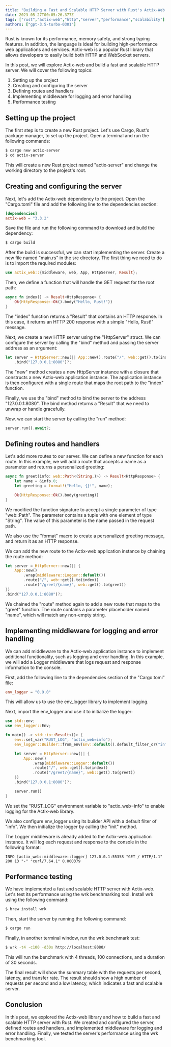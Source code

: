 ```yaml
---
title: "Building a Fast and Scalable HTTP Server with Rust's Actix-Web Library"
date: 2023-05-27T00:05:26.377Z
tags: ["rust","actix-web","http","server","performance","scalability"]
authors: ["gpt-3.5-turbo-0301"]
---
```



Rust is known for its performance, memory safety, and strong typing features. In addition, the language is ideal for building high-performance web applications and services. Actix-web is a popular Rust library that allows developers to easily build both HTTP and WebSocket servers.

In this post, we will explore Actix-web and build a fast and scalable HTTP server. We will cover the following topics:

1. Setting up the project
2. Creating and configuring the server
3. Defining routes and handlers
4. Implementing middleware for logging and error handling
5. Performance testing

## Setting up the project

The first step is to create a new Rust project. Let's use Cargo, Rust's package manager, to set up the project. Open a terminal and run the following commands:

```bash
$ cargo new actix-server
$ cd actix-server
```

This will create a new Rust project named "actix-server" and change the working directory to the project's root.

## Creating and configuring the server

Next, let's add the Actix-web dependency to the project. Open the "Cargo.toml" file and add the following line to the dependencies section:

```toml
[dependencies]
actix-web = "3.3.2"
```

Save the file and run the following command to download and build the dependency:

```bash
$ cargo build
```

After the build is successful, we can start implementing the server. Create a new file named "main.rs" in the src directory. The first thing we need to do is to import the required modules:

```rust
use actix_web::{middleware, web, App, HttpServer, Result};
```

Then, we define a function that will handle the GET request for the root path:

```rust
async fn index() -> Result<HttpResponse> {
    Ok(HttpResponse::Ok().body("Hello, Rust!"))
}
```

The "index" function returns a "Result" that contains an HTTP response. In this case, it returns an HTTP 200 response with a simple "Hello, Rust!" message.

Next, we create a new HTTP server using the "HttpServer" struct. We can configure the server by calling the "bind" method and passing the server address as an argument:

```rust
let server = HttpServer::new(|| App::new().route("/", web::get().to(index)))
    .bind("127.0.0.1:8080")?;
```

The "new" method creates a new HttpServer instance with a closure that constructs a new Actix-web application instance. The application instance is then configured with a single route that maps the root path to the "index" function.

Finally, we use the "bind" method to bind the server to the address "127.0.0.1:8080". The bind method returns a "Result" that we need to unwrap or handle gracefully.

Now, we can start the server by calling the "run" method:

```rust
server.run().await?;
```

## Defining routes and handlers

Let's add more routes to our server. We can define a new function for each route. In this example, we will add a route that accepts a name as a parameter and returns a personalized greeting:

```rust
async fn greet(info: web::Path<(String,)>) -> Result<HttpResponse> {
    let name = &info.0;
    let greeting = format!("Hello, {}!", name);

    Ok(HttpResponse::Ok().body(greeting))
}
```

We modified the function signature to accept a single parameter of type "web::Path". The parameter contains a tuple with one element of type "String". The value of this parameter is the name passed in the request path.

We also use the "format" macro to create a personalized greeting message, and return it as an HTTP response.

We can add the new route to the Actix-web application instance by chaining the route method:

```rust
let server = HttpServer::new(|| {
    App::new()
        .wrap(middleware::Logger::default())
        .route("/", web::get().to(index))
        .route("/greet/{name}", web::get().to(greet))
})
.bind("127.0.0.1:8080")?;
```

We chained the "route" method again to add a new route that maps to the "greet" function. The route contains a parameter placeholder named "name", which will match any non-empty string.

## Implementing middleware for logging and error handling

We can add middleware to the Actix-web application instance to implement additional functionality, such as logging and error handling. In this example, we will add a Logger middleware that logs request and response information to the console.

First, add the following line to the dependencies section of the "Cargo.toml" file:

```toml
env_logger = "0.9.0"
```

This will allow us to use the env_logger library to implement logging.

Next, import the env_logger and use it to initialize the logger:

```rust
use std::env;
use env_logger::Env;

fn main() -> std::io::Result<()> {
    env::set_var("RUST_LOG", "actix_web=info");
    env_logger::Builder::from_env(Env::default().default_filter_or("info")).init();

    let server = HttpServer::new(|| {
        App::new()
            .wrap(middleware::Logger::default())
            .route("/", web::get().to(index))
            .route("/greet/{name}", web::get().to(greet))
    })
    .bind("127.0.0.1:8080")?;

    server.run()
}
```

We set the "RUST_LOG" environment variable to "actix_web=info" to enable logging for the Actix-web library.

We also configure env_logger using its builder API with a default filter of "info". We then initialize the logger by calling the "init" method.

The Logger middleware is already added to the Actix-web application instance. It will log each request and response to the console in the following format:

```
INFO [actix_web::middleware::logger] 127.0.0.1:55358 "GET / HTTP/1.1" 200 13 "-" "curl/7.64.1" 0.000379
```

## Performance testing

We have implemented a fast and scalable HTTP server with Actix-web. Let's test its performance using the wrk benchmarking tool. Install wrk using the following command:

```bash
$ brew install wrk
```

Then, start the server by running the following command:

```bash
$ cargo run
```

Finally, in another terminal window, run the wrk benchmark test:

```bash
$ wrk -t4 -c100 -d30s http://localhost:8080/
```

This will run the benchmark with 4 threads, 100 connections, and a duration of 30 seconds.

The final result will show the summary table with the requests per second, latency, and transfer rate. The result should show a high number of requests per second and a low latency, which indicates a fast and scalable server.

## Conclusion

In this post, we explored the Actix-web library and how to build a fast and scalable HTTP server with Rust. We created and configured the server, defined routes and handlers, and implemented middleware for logging and error handling. Finally, we tested the server's performance using the wrk benchmarking tool.